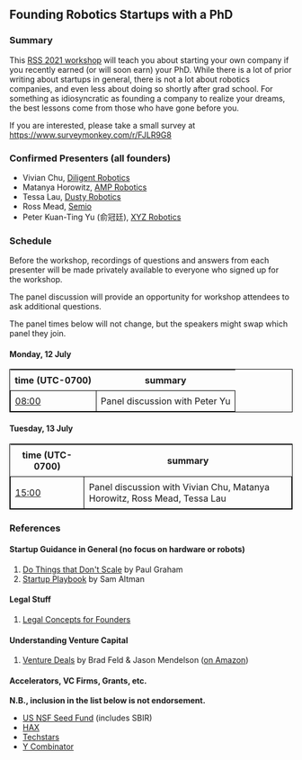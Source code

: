 ## Founding Robotics Startups with a PhD

### Summary

This [RSS 2021 workshop](https://roboticsconference.org/) will teach you about starting your own company if you recently earned (or will soon earn) your PhD.
While there is a lot of prior writing about startups in general, there is not a lot about robotics companies, and even less about doing so shortly after grad school.
For something as idiosyncratic as founding a company to realize your dreams, the best lessons come from those who have gone before you.

If you are interested, please take a small survey at <https://www.surveymonkey.com/r/FJLR9G8>


### Confirmed Presenters (all founders)

* Vivian Chu, [Diligent Robotics](https://www.diligentrobots.com/)
* Matanya Horowitz, [AMP Robotics](https://www.amprobotics.com/)
* Tessa Lau, [Dusty Robotics](https://www.dustyrobotics.com/)
* Ross Mead, [Semio](https://semio.ai/)
* Peter Kuan-Ting Yu (俞冠廷), [XYZ Robotics](http://www.xyzrobotics.ai/)


### Schedule

Before the workshop, recordings of questions and answers from each presenter
will be made privately available to everyone who signed up for the workshop.

The panel discussion will provide an opportunity for workshop attendees to ask
additional questions.

The panel times below will not change, but the speakers might swap which panel they join.

#### Monday, 12 July

<style type="text/css">
table, td {
  border: 1px solid black;
}
table {
  width: 100%;
}
th, td {
  padding: 0.5em;
}
</style>
<table>
<thead><tr><th>time&nbsp;(UTC-0700)</th><th>summary</th></tr></thead>
<tbody>
<tr>
<td><a href="https://time.is/0800_12_Jul_2021_in_Los_Angeles">08:00</a></td>
<td>Panel discussion with Peter Yu</td>
</tr>
</tbody>
</table>


#### Tuesday, 13 July

<table>
<thead><tr><th>time&nbsp;(UTC-0700)</th><th>summary</th></tr></thead>
<tbody>
<tr>
<td><a href="https://time.is/1500_13_Jul_2021_in_Los_Angeles">15:00</a></td>
<td>Panel discussion with Vivian Chu, Matanya Horowitz, Ross Mead, Tessa Lau</td>
</tr>
</tbody>
</table>


### References

#### Startup Guidance in General (no focus on hardware or robots)

1. [Do Things that Don't Scale](http://paulgraham.com/ds.html) by Paul Graham
2. [Startup Playbook](https://playbook.samaltman.com/) by Sam Altman


#### Legal Stuff

1. [Legal Concepts for Founders](https://handbook.clerky.com/)


#### Understanding Venture Capital

1. [Venture Deals](https://www.venturedeals.com/) by Brad Feld & Jason Mendelson ([on Amazon](https://www.amazon.com/Venture-Deals-Smarter-Lawyer-Capitalist/dp/1119594820/))


#### Accelerators, VC Firms, Grants, etc.

**N.B., inclusion in the list below is not endorsement.**

* [US NSF Seed Fund](https://seedfund.nsf.gov/) (includes SBIR)
* [HAX](https://hax.co/)
* [Techstars](https://www.techstars.com/)
* [Y Combinator](https://www.ycombinator.com/)
